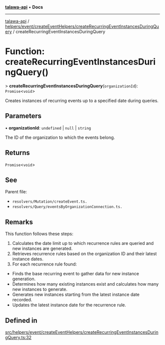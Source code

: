 [**talawa-api**](../../../../../README.md) • **Docs**

***

[talawa-api](../../../../../modules.md) / [helpers/event/createEventHelpers/createRecurringEventInstancesDuringQuery](../README.md) / createRecurringEventInstancesDuringQuery

# Function: createRecurringEventInstancesDuringQuery()

\> **createRecurringEventInstancesDuringQuery**(`organizationId`): `Promise`\<`void`\>

Creates instances of recurring events up to a specified date during queries.

## Parameters

• **organizationId**: `undefined` \| `null` \| `string`

The ID of the organization to which the events belong.

## Returns

`Promise`\<`void`\>

## See

Parent file:
- `resolvers/Mutation/createEvent.ts.`
- `resolvers/Query/eventsByOrganizationConnection.ts.`

## Remarks

This function follows these steps:
1. Calculates the date limit up to which recurrence rules are queried and new instances are generated.
2. Retrieves recurrence rules based on the organization ID and their latest instance dates.
3. For each recurrence rule found:
  - Finds the base recurring event to gather data for new instance generation.
  - Determines how many existing instances exist and calculates how many new instances to generate.
  - Generates new instances starting from the latest instance date recorded.
  - Updates the latest instance date for the recurrence rule.

## Defined in

[src/helpers/event/createEventHelpers/createRecurringEventInstancesDuringQuery.ts:32](https://github.com/PalisadoesFoundation/talawa-api/blob/7fc9f13527dc6ead651f268e58527dcc279b95bc/src/helpers/event/createEventHelpers/createRecurringEventInstancesDuringQuery.ts#L32)
